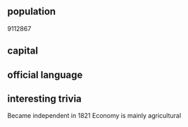 
## population
9112867

## capital

 
## official language


## interesting trivia
Became independent in 1821
Economy is mainly agricultural

